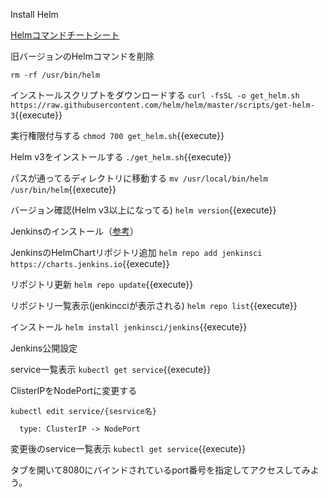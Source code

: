 Install Helm


[Helmコマンドチートシート](https://helm.sh/docs/helm/helm/)

旧バージョンのHelmコマンドを削除
```
rm -rf /usr/bin/helm
```

インストールスクリプトをダウンロードする
`curl -fsSL -o get_helm.sh https://raw.githubusercontent.com/helm/helm/master/scripts/get-helm-3`{{execute}}

実行権限付与する
`chmod 700 get_helm.sh`{{execute}}

Helm v3をインストールする
`./get_helm.sh`{{execute}}

パスが通ってるディレクトリに移動する
`mv /usr/local/bin/helm /usr/bin/helm`{{execute}}

バージョン確認(Helm v3以上になってる)
`helm version`{{execute}}


Jenkinsのインストール（[参考](jenkins.io/doc/book/installing/kubernetes/#install-jenkins-with-helm-v3)）

JenkinsのHelmChartリポジトリ追加
`helm repo add jenkinsci https://charts.jenkins.io`{{execute}}

リポジトリ更新
`helm repo update`{{execute}}

リポジトリ一覧表示(jenkincciが表示される)
`helm repo list`{{execute}}

インストール
`helm install jenkinsci/jenkins`{{execute}}

Jenkins公開設定

service一覧表示
`kubectl get service`{{execute}}

ClisterIPをNodePortに変更する

`kubectl edit service/{sesrvice名}`

```
  type: ClusterIP -> NodePort
```

変更後のservice一覧表示
`kubectl get service`{{execute}}

タブを開いて8080にバインドされているport番号を指定してアクセスしてみよう。









